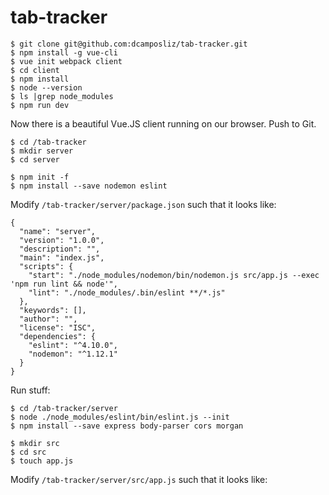 # tab-tracker

```
$ git clone git@github.com:dcamposliz/tab-tracker.git
$ npm install -g vue-cli
$ vue init webpack client
$ cd client
$ npm install
$ node --version
$ ls |grep node_modules
$ npm run dev
```

Now there is a beautiful Vue.JS client running on our browser. Push to Git.

```
$ cd /tab-tracker
$ mkdir server
$ cd server

$ npm init -f
$ npm install --save nodemon eslint
```

Modify `/tab-tracker/server/package.json` such that it looks like:

```
{
  "name": "server",
  "version": "1.0.0",
  "description": "",
  "main": "index.js",
  "scripts": {
    "start": "./node_modules/nodemon/bin/nodemon.js src/app.js --exec 'npm run lint && node'",
    "lint": "./node_modules/.bin/eslint **/*.js"
  },
  "keywords": [],
  "author": "",
  "license": "ISC",
  "dependencies": {
    "eslint": "^4.10.0",
    "nodemon": "^1.12.1"
  }
}
```

Run stuff:

```
$ cd /tab-tracker/server
$ node ./node_modules/eslint/bin/eslint.js --init
$ npm install --save express body-parser cors morgan

$ mkdir src
$ cd src
$ touch app.js
```

Modify `/tab-tracker/server/src/app.js` such that it looks like:
